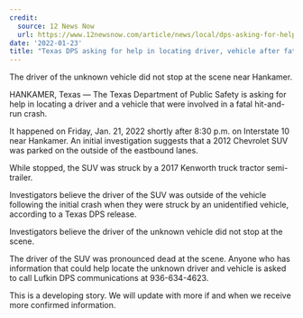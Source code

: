 ```yaml
---
credit:
  source: 12 News Now
  url: https://www.12newsnow.com/article/news/local/dps-asking-for-help-in-locating-driver-vehicle-after-fatal-friday-night-hit-and-run-crash/502-d32f50ec-3a68-47b1-a05b-9291519c7d6a
date: '2022-01-23'
title: "Texas DPS asking for help in locating driver, vehicle after fatal Friday night hit-and-run crash"
---
```

The driver of the unknown vehicle did not stop at the scene near Hankamer.

HANKAMER, Texas — The Texas Department of Public Safety is asking for help in locating a driver and a vehicle that were involved in a fatal hit-and-run crash.

It happened on Friday, Jan. 21, 2022 shortly after 8:30 p.m. on Interstate 10 near Hankamer. An initial investigation suggests that a 2012 Chevrolet SUV was parked on the outside of the eastbound lanes. 

While stopped, the SUV was struck by a 2017 Kenworth truck tractor semi-trailer.

Investigators believe the driver of the SUV was outside of the vehicle following the initial crash when they were struck by an unidentified vehicle, according to a Texas DPS release. 

Investigators believe the driver of the unknown vehicle did not stop at the scene.

The driver of the SUV was pronounced dead at the scene. Anyone who has information that could help locate the unknown driver and vehicle is asked to call Lufkin DPS communications at 936-634-4623.

This is a developing story. We will update with more if and when we receive more confirmed information.

